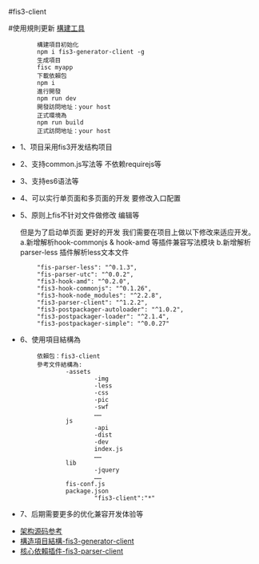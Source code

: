 #fis3-client

#使用規則更新
[構建工具](https://zhangli254804018.github.io/fis3-generator-client/)
```
        構建項目初始化
        npm i fis3-generator-client -g
        生成項目
        fisc myapp
        下載依賴包
        npm i
        進行開發
        npm run dev
        開發訪問地址：your host
        正式環境為
        npm run build
        正式訪問地址：your host
```

- 1、项目采用fis3开发结构项目
- 2、支持common.js写法等 不依赖requirejs等
- 3、支持es6语法等 
- 4、可以实行单页面和多页面的开发 要修改入口配置 
- 5、原则上fis不针对文件做修改 编辑等 

   但是为了启动单页面 更好的开发 我们需要在项目上做以下修改来适应开发。
    a.新增解析hook-commonjs & hook-amd 等插件兼容写法模块
    b.新增解析parser-less 插件解析less文本文件

```
        "fis-parser-less": "^0.1.3",
        "fis-parser-utc": "^0.0.2",
        "fis3-hook-amd": "^0.2.0",
        "fis3-hook-commonjs": "^0.1.26",
        "fis3-hook-node_modules": "^2.2.8",
        "fis3-parser-client": "^1.2.2",
        "fis3-postpackager-autoloader": "^1.0.2",
        "fis3-postpackager-loader": "^2.1.4",
        "fis3-postpackager-simple": "^0.0.27"
```
- 6、使用項目結構為
```
        依賴包：fis3-client
        參考文件結構為:
                -assets
                        -img
                        -less
                        -css
                        -pic
                        -swf
                        ……
                js
                        -api
                        -dist
                        -dev
                        index.js
                        ……
                lib
                        -jquery
                        ……
                fis-conf.js
                package.json
                        "fis3-client":"*"
```

- 7、后期需要更多的优化兼容开发体验等

* [架构源码参考](https://github.com/zhangli254804018/fis3-client)
* [構造項目結構-fis3-generator-client](https://www.npmjs.com/package/fis3-generator-client)
* [核心依賴插件-fis3-parser-client](https://www.npmjs.com/package/fis3-parser-client)






















